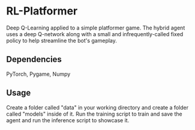 # RL-Platformer
Deep Q-Learning applied to a simple platformer game. The hybrid agent uses a deep Q-network along with a small and infrequently-called fixed policy to help streamline the bot's gameplay.

## Dependencies
PyTorch, Pygame, Numpy

## Usage 
Create a folder called "data" in your working directory and create a folder called "models" inside of it. Run the training script to train and save the agent and run the inference script to showcase it.